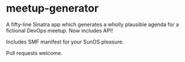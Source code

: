 # meetup-generator

A fifty-line Sinatra app which generates a wholly plausible agenda for
a fictional DevOps meetup. Now includes API!

Includes SMF manifest for your SunOS pleasure.

Pull requests welcome.

